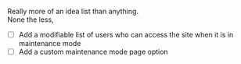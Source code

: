 Really more of an idea list than anything.  
None the less,  
* [ ] Add a modifiable list of users who can access the site when it is in maintenance mode
* [ ] Add a custom maintenance mode page option